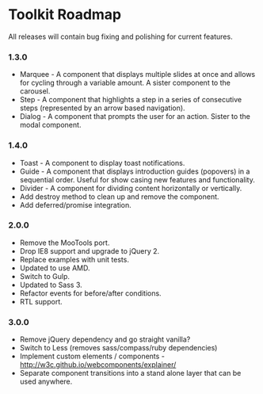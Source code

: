 # Toolkit Roadmap #

All releases will contain bug fixing and polishing for current features.

### 1.3.0 ###
* Marquee - A component that displays multiple slides at once and allows for cycling through a variable amount. A sister component to the carousel.
* Step - A component that highlights a step in a series of consecutive steps (represented by an arrow based navigation).
* Dialog - A component that prompts the user for an action. Sister to the modal component.

### 1.4.0 ###
* Toast - A component to display toast notifications.
* Guide - A component that displays introduction guides (popovers) in a sequential order. Useful for show casing new features and functionality.
* Divider - A component for dividing content horizontally or vertically.
* Add destroy method to clean up and remove the component.
* Add deferred/promise integration.

### 2.0.0 ###
* Remove the MooTools port.
* Drop IE8 support and upgrade to jQuery 2.
* Replace examples with unit tests.
* Updated to use AMD.
* Switch to Gulp.
* Updated to Sass 3.
* Refactor events for before/after conditions.
* RTL support.

### 3.0.0 ###
* Remove jQuery dependency and go straight vanilla?
* Switch to Less (removes sass/compass/ruby dependencies)
* Implement custom elements / components - http://w3c.github.io/webcomponents/explainer/
* Separate component transitions into a stand alone layer that can be used anywhere.